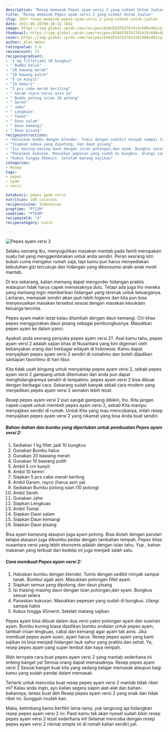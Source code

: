 ```yaml
---
description: "Resep memasak Pepes ayam versi 2 yang nikmat Untuk Jualan"
title: "Resep memasak Pepes ayam versi 2 yang nikmat Untuk Jualan"
slug: 1027-resep-memasak-pepes-ayam-versi-2-yang-nikmat-untuk-jualan
date: 2021-06-26T09:38:32.784Z
image: https://img-global.cpcdn.com/recipes/656d5597b2701419/680x482cq70/pepes-ayam-versi-2-foto-resep-utama.jpg
thumbnail: https://img-global.cpcdn.com/recipes/656d5597b2701419/680x482cq70/pepes-ayam-versi-2-foto-resep-utama.jpg
cover: https://img-global.cpcdn.com/recipes/656d5597b2701419/680x482cq70/pepes-ayam-versi-2-foto-resep-utama.jpg
author: Alan Weber
ratingvalue: 3.6
reviewcount: 15
recipeingredient:
- "1 kg filletjadi 10 bungkus"
- " Bumbu halus"
- "20 bawang merah"
- "10 bawang putih"
- "5 cm kunyit"
- "10 kemiri"
- "5 pcs cabe merah keriting"
- " Garam royco harus asin ya"
- " Bumbu potong isian 10 potong"
- " Sereh"
- " Jahe"
- " Lengkuas"
- " Tomat"
- " Daun salam"
- " Daun kemangi"
- " Daun pisang"
recipeinstructions:
- "Haluskan bumbu dengan blender. Tumis dengan sedikit minyak sampai tanak. Bumbui agak asin. Masukkan potongan fillet ayam."
- "Siapkan semua yang dipotong, dan daun pisang"
- "Isi masing-masing daun dengan isian potongan,dan ayam. Bungkus sesuai selera"
- "Panaskan kukusan. Masukkan pepesan yang sudah di bungkus. Ulangi sampai habis"
- "Kukus hingga 45menit. Setelah matang sajikan"
categories:
- Resep
tags:
- pepes
- ayam
- versi

katakunci: pepes ayam versi 
nutrition: 168 calories
recipecuisine: Indonesian
preptime: "PT12M"
cooktime: "PT55M"
recipeyield: "4"
recipecategory: Lunch

---
```



![Pepes ayam versi 2](https://img-global.cpcdn.com/recipes/656d5597b2701419/680x482cq70/pepes-ayam-versi-2-foto-resep-utama.jpg)

Selaku seorang ibu, menyuguhkan masakan mantab pada famili merupakan suatu hal yang menggembirakan untuk anda sendiri. Peran seorang istri bukan cuma mengatur rumah saja, tapi kamu pun harus menyediakan kebutuhan gizi tercukupi dan hidangan yang dikonsumsi anak-anak mesti mantab.

Di era  sekarang, kalian memang dapat mengorder hidangan praktis walaupun tidak harus capek memasaknya dulu. Tetapi ada juga lho mereka yang memang ingin memberikan hidangan yang terenak untuk keluarganya. Lantaran, memasak sendiri akan jauh lebih higienis dan kita pun bisa menyesuaikan masakan tersebut sesuai dengan masakan kesukaan keluarga tercinta. 

Pepes ayam makin lezat kalau ditambah dengan daun kemangi. Ciri khas pepes menggunakan daun pisang sebagai pembungkusnya. Masukkan pepes ayam ke dalam panci.

Apakah anda seorang penyuka pepes ayam versi 2?. Asal kamu tahu, pepes ayam versi 2 adalah sajian khas di Nusantara yang kini digemari oleh kebanyakan orang dari berbagai wilayah di Indonesia. Kamu dapat menyajikan pepes ayam versi 2 sendiri di rumahmu dan boleh dijadikan santapan favoritmu di hari libur.

Kita tidak usah bingung untuk menyantap pepes ayam versi 2, sebab pepes ayam versi 2 gampang untuk ditemukan dan anda pun dapat menghidangkannya sendiri di tempatmu. pepes ayam versi 2 bisa dibuat dengan berbagai cara. Sekarang sudah banyak sekali cara modern yang menjadikan pepes ayam versi 2 semakin lebih lezat.

Resep pepes ayam versi 2 pun sangat gampang dibikin, lho. Kita jangan capek-capek untuk membeli pepes ayam versi 2, sebab Kita mampu menyajikan sendiri di rumah. Untuk Kita yang mau mencobanya, inilah resep menyajikan pepes ayam versi 2 yang nikamat yang bisa Anda buat sendiri.

<!--inarticleads1-->

##### Bahan-bahan dan bumbu yang diperlukan untuk pembuatan Pepes ayam versi 2:

1. Sediakan 1 kg fillet..jadi 10 bungkus
1. Gunakan  Bumbu halus
1. Gunakan 20 bawang merah
1. Gunakan 10 bawang putih
1. Ambil 5 cm kunyit
1. Ambil 10 kemiri
1. Siapkan 5 pcs cabe merah keriting
1. Ambil  Garam, royco (harus asin ya)
1. Sediakan  Bumbu potong isian (10 potong)
1. Ambil  Sereh
1. Gunakan  Jahe
1. Siapkan  Lengkuas
1. Ambil  Tomat
1. Siapkan  Daun salam
1. Siapkan  Daun kemangi
1. Siapkan  Daun pisang


Bisa ayam kampung ataupun juga ayam potong. Bisa diolah dengan parutan kelapa ataupun juga dibumbu pedas dengan tambahan rempah. Pepes khas nusantara versi yang lebih ekonomis adalah dengan isian tahu. Yup , bahan makanan yang terbuat dari kedelai ini juga menjadi salah satu. 

<!--inarticleads2-->

##### Cara membuat Pepes ayam versi 2:

1. Haluskan bumbu dengan blender. Tumis dengan sedikit minyak sampai tanak. Bumbui agak asin. Masukkan potongan fillet ayam.
1. Siapkan semua yang dipotong, dan daun pisang
1. Isi masing-masing daun dengan isian potongan,dan ayam. Bungkus sesuai selera
1. Panaskan kukusan. Masukkan pepesan yang sudah di bungkus. Ulangi sampai habis
1. Kukus hingga 45menit. Setelah matang sajikan


Pepes ayam bisa dibuat dalam dua versi yakni potongan ayam dan suwiran ayam. Bumbu kuning biasa dijadikan bumbu andalan untuk pepes ayam, tambah irisan lengkuas, cabai dan kemangi agar ayam tak amis. Jika membuat pepes ayam suwir, ayam harus. Resep pepes ayam yang kami sajikan ini bisa menjadi hidangan lauk sahur yang praktis dan sehat. Ya, resep pepes ayam yang super lembut dan kaya rempah. 

Wah ternyata cara buat pepes ayam versi 2 yang mantab sederhana ini enteng banget ya! Semua orang dapat memasaknya. Resep pepes ayam versi 2 Sesuai banget buat kita yang sedang belajar memasak ataupun bagi kamu yang sudah pandai dalam memasak.

Tertarik untuk mencoba buat resep pepes ayam versi 2 mantab tidak ribet ini? Kalau anda ingin, ayo kalian segera siapin alat-alat dan bahan-bahannya, lantas buat deh Resep pepes ayam versi 2 yang enak dan tidak ribet ini. Sungguh mudah kan. 

Maka, ketimbang kamu berfikir lama-lama, yuk langsung aja hidangkan resep pepes ayam versi 2 ini. Pasti kamu tak akan nyesel sudah bikin resep pepes ayam versi 2 lezat sederhana ini! Selamat mencoba dengan resep pepes ayam versi 2 nikmat simple ini di rumah kalian sendiri,ya!.

